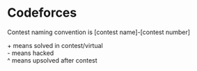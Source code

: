 # Codeforces
Contest naming convention is [contest name]-[contest number]

\+ means solved in contest/virtual\
\- means hacked\
^ means upsolved after contest

